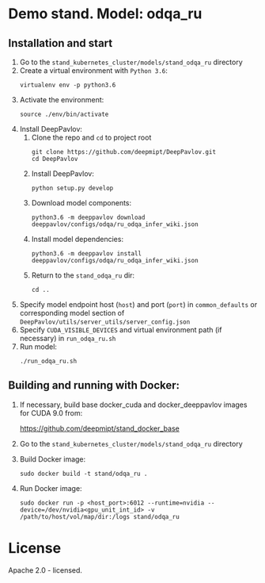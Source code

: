 # Demo stand. Model: odqa_ru

## Installation and start
1. Go to the `stand_kubernetes_cluster/models/stand_odqa_ru` directory
2. Create a virtual environment with `Python 3.6`:
    ```
    virtualenv env -p python3.6
    ```
3. Activate the environment:
    ```
    source ./env/bin/activate
    ```
4. Install DeepPavlov:
    1. Clone the repo and `cd` to project root
        ```
        git clone https://github.com/deepmipt/DeepPavlov.git
        cd DeepPavlov
        ```
    2. Install DeepPavlov:
        ```
        python setup.py develop
        ```
    3. Download model components:
        ```
        python3.6 -m deeppavlov download deeppavlov/configs/odqa/ru_odqa_infer_wiki.json
        ```
    4. Install model dependencies:
        ```
        python3.6 -m deeppavlov install deeppavlov/configs/odqa/ru_odqa_infer_wiki.json
        ```
    5. Return to the `stand_odqa_ru` dir:
        ```
        cd ..
        ```
5. Specify model endpoint host (`host`) and port (`port`) in `common_defaults` or corresponding model section of `DeepPavlov/utils/server_utils/server_config.json`
6. Specify `CUDA_VISIBLE_DEVICES` and virtual environment path (if necessary) in `run_odqa_ru.sh`
7. Run model:
    ```
    ./run_odqa_ru.sh
    ```

## Building and running with Docker:
1. If necessary, build base docker_cuda and docker_deeppavlov images for CUDA 9.0 from:

   https://github.com/deepmipt/stand_docker_base
  
2. Go to the `stand_kubernetes_cluster/models/stand_odqa_ru` directory

3. Build Docker image:
   ```
   sudo docker build -t stand/odqa_ru .
   ```
4. Run Docker image:
   ```
   sudo docker run -p <host_port>:6012 --runtime=nvidia --device=/dev/nvidia<gpu_unit_int_id> -v /path/to/host/vol/map/dir:/logs stand/odqa_ru
   ```

# License

Apache 2.0 - licensed.